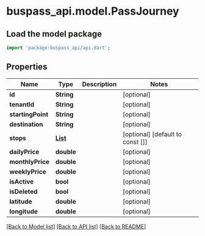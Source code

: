 # buspass_api.model.PassJourney

## Load the model package
```dart
import 'package:buspass_api/api.dart';
```

## Properties
Name | Type | Description | Notes
------------ | ------------- | ------------- | -------------
**id** | **String** |  | [optional] 
**tenantId** | **String** |  | [optional] 
**startingPoint** | **String** |  | [optional] 
**destination** | **String** |  | [optional] 
**stops** | [**List<Stop>**](Stop.md) |  | [optional] [default to const []]
**dailyPrice** | **double** |  | [optional] 
**monthlyPrice** | **double** |  | [optional] 
**weeklyPrice** | **double** |  | [optional] 
**isActive** | **bool** |  | [optional] 
**isDeleted** | **bool** |  | [optional] 
**latitude** | **double** |  | [optional] 
**longitude** | **double** |  | [optional] 

[[Back to Model list]](../README.md#documentation-for-models) [[Back to API list]](../README.md#documentation-for-api-endpoints) [[Back to README]](../README.md)


